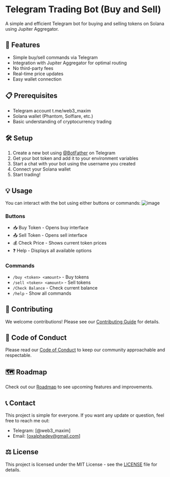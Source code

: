 # Telegram Trading Bot (Buy and Sell)

A simple and efficient Telegram bot for buying and selling tokens on Solana using Jupiter Aggregator.

## 🚀 Features

- Simple buy/sell commands via Telegram
- Integration with Jupiter Aggregator for optimal routing
- No third-party fees
- Real-time price updates
- Easy wallet connection

## 📋 Prerequisites

- Telegram account t.me/web3_maxim
- Solana wallet (Phantom, Solflare, etc.)
- Basic understanding of cryptocurrency trading

## 🛠️ Setup
1. Create a new bot using [@BotFather](https://t.me/botfather) on Telegram
2. Get your bot token and add it to your environment variables
3. Start a chat with your bot using the username you created
4. Connect your Solana wallet
5. Start trading!

## 💡 Usage

You can interact with the bot using either buttons or commands:
![image](https://github.com/user-attachments/assets/f1f26eb6-824a-4b9f-95fa-097129363c5a)

### Buttons
- 📥 Buy Token - Opens buy interface
- 📤 Sell Token - Opens sell interface
- 💰 Check Price - Shows current token prices
- ❓ Help - Displays all available options

### Commands
- `/buy <token> <amount>` - Buy tokens
- `/sell <token> <amount>` - Sell tokens
- `/Check Balance` - Check current balance
- `/help` - Show all commands

## 🤝 Contributing

We welcome contributions! Please see our [Contributing Guide](CONTRIBUTING.md) for details.

## 📜 Code of Conduct

Please read our [Code of Conduct](CODE_OF_CONDUCT.md) to keep our community approachable and respectable.

## 🗺️ Roadmap

Check out our [Roadmap](ROADMAP.md) to see upcoming features and improvements.

## 📞 Contact

This project is simple for everyone. If you want any update or question, feel free to reach me out:

- Telegram: [@web3_maxim]
- Email: [oxalphadev@gmail.com]

## ⚖️ License

This project is licensed under the MIT License - see the [LICENSE](LICENSE.txt) file for details.
